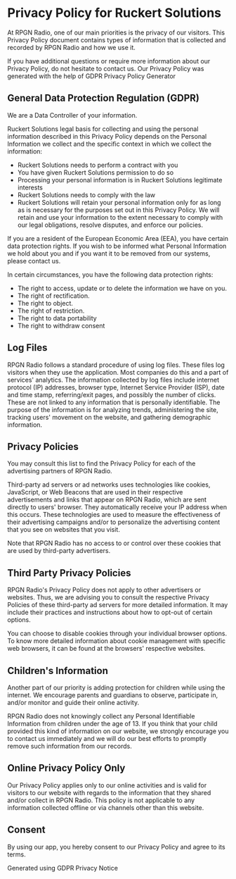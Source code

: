 # Privacy Policy for Ruckert Solutions

At RPGN Radio, one of our main priorities is the privacy of our visitors. This Privacy Policy document contains types of information that is collected and recorded by RPGN Radio and how we use it.

If you have additional questions or require more information about our Privacy Policy, do not hesitate to contact us. Our Privacy Policy was generated with the help of GDPR Privacy Policy Generator

## General Data Protection Regulation (GDPR)

We are a Data Controller of your information.

Ruckert Solutions legal basis for collecting and using the personal information described in this Privacy Policy depends on the Personal Information we collect and the specific context in which we collect the information:

- Ruckert Solutions needs to perform a contract with you
- You have given Ruckert Solutions permission to do so
- Processing your personal information is in Ruckert Solutions legitimate interests
- Ruckert Solutions needs to comply with the law
- Ruckert Solutions will retain your personal information only for as long as is necessary for the purposes set out in this Privacy Policy. We will retain and use your information to the extent necessary to comply with our legal obligations, resolve disputes, and enforce our policies.

If you are a resident of the European Economic Area (EEA), you have certain data protection rights. If you wish to be informed what Personal Information we hold about you and if you want it to be removed from our systems, please contact us.

In certain circumstances, you have the following data protection rights:

- The right to access, update or to delete the information we have on you.
- The right of rectification.
- The right to object.
- The right of restriction.
- The right to data portability
- The right to withdraw consent

## Log Files

RPGN Radio follows a standard procedure of using log files. These files log visitors when they use the application. Most companies do this and a part of services' analytics. The information collected by log files include internet protocol (IP) addresses, browser type, Internet Service Provider (ISP), date and time stamp, referring/exit pages, and possibly the number of clicks. These are not linked to any information that is personally identifiable. The purpose of the information is for analyzing trends, administering the site, tracking users' movement on the website, and gathering demographic information.

## Privacy Policies

You may consult this list to find the Privacy Policy for each of the advertising partners of RPGN Radio.

Third-party ad servers or ad networks uses technologies like cookies, JavaScript, or Web Beacons that are used in their respective advertisements and links that appear on RPGN Radio, which are sent directly to users' browser. They automatically receive your IP address when this occurs. These technologies are used to measure the effectiveness of their advertising campaigns and/or to personalize the advertising content that you see on websites that you visit.

Note that RPGN Radio has no access to or control over these cookies that are used by third-party advertisers.

## Third Party Privacy Policies

RPGN Radio's Privacy Policy does not apply to other advertisers or websites. Thus, we are advising you to consult the respective Privacy Policies of these third-party ad servers for more detailed information. It may include their practices and instructions about how to opt-out of certain options.

You can choose to disable cookies through your individual browser options. To know more detailed information about cookie management with specific web browsers, it can be found at the browsers' respective websites.

## Children's Information

Another part of our priority is adding protection for children while using the internet. We encourage parents and guardians to observe, participate in, and/or monitor and guide their online activity.

RPGN Radio does not knowingly collect any Personal Identifiable Information from children under the age of 13. If you think that your child provided this kind of information on our website, we strongly encourage you to contact us immediately and we will do our best efforts to promptly remove such information from our records.

## Online Privacy Policy Only

Our Privacy Policy applies only to our online activities and is valid for visitors to our website with regards to the information that they shared and/or collect in RPGN Radio. This policy is not applicable to any information collected offline or via channels other than this website.

## Consent
By using our app, you hereby consent to our Privacy Policy and agree to its terms.

Generated using GDPR Privacy Notice
